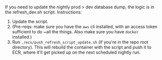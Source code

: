 If you need to update the nightly prod > dev database dump, the logic is in the refresh_dev.sh script.  Instructions:
1. Update the script.
2. (Pre-reqs: make sure you have the `aws` cli installed, with an access token sufficient to do ~all the things.  Also make sure you have `docker` installed.)
3. Run `./ecs/push_refresh_script_update.sh` (if you're in the repo root directory).  This will rebuild the container with the script and push it to ECR, where it'll get picked up on the next scheduled nightly run.
